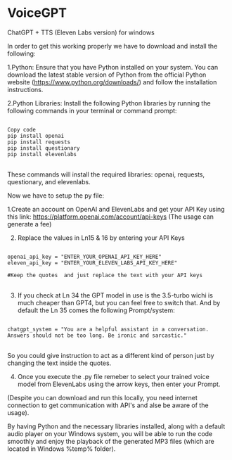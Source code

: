 # VoiceGPT
ChatGPT + TTS (Eleven Labs version) for windows

In order to get this working properly we have to download and install the following:

1.Python: Ensure that you have Python installed on your system. You can download the latest stable version of Python from the official Python website (https://www.python.org/downloads/) and follow the installation instructions.

2.Python Libraries: Install the following Python libraries by running the following commands in your terminal or command prompt:
<pre>
<code>
Copy code
pip install openai
pip install requests
pip install questionary
pip install elevenlabs
</code>
</pre>
These commands will install the required libraries: openai, requests, questionary, and elevenlabs.

Now we have to setup the py file:

1.Create an account on OpenAI and ElevenLabs and get your API Key using this link: https://platform.openai.com/account/api-keys (The usage can generate a fee)

2. Replace the values in Ln15 & 16 by entering your API Keys 

<pre>
<code>
openai_api_key = "ENTER_YOUR_OPENAI_API_KEY_HERE"
eleven_api_key = "ENTER_YOUR_ELEVEN_LABS_API_KEY_HERE"

#Keep the quotes  and just replace the text with your API keys
</code>
</pre>

3. If you check at Ln 34 the GPT model in use is the 3.5-turbo wichi is much cheaper than GPT4, but you can feel free to switch that. 
And by default the Ln 35 comes the following Prompt/system: 
<pre>
<code>
chatgpt_system = "You are a helpful assistant in a conversation. Answers should not be too long. Be ironic and sarcastic."
</code>
</pre>
So you could give instruction to act as a different kind of person just by changing the text inside the quotes.

4. Once you execute the .py file remeber to select your trained voice model from ElevenLabs using the arrow keys, then enter your Prompt.

(Despite you can download and run this locally, you need internet connection to get communication with API's and alse be aware of the usage).

By having Python and the necessary libraries installed, along with a default audio player on your Windows system, you will be able to run the code smoothly and enjoy the playback of the generated MP3 files (which are located in Windows %temp% folder).
